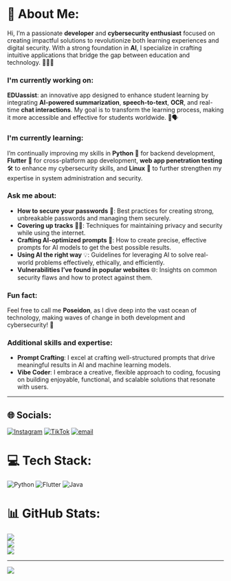 # 💫 About Me:

Hi, I’m a passionate **developer** and **cybersecurity enthusiast** focused on creating impactful solutions to revolutionize both learning experiences and digital security. With a strong foundation in **AI**, I specialize in crafting intuitive applications that bridge the gap between education and technology. 👨‍💻🔐

### **I'm currently working on:**

**EDUassist**: an innovative app designed to enhance student learning by integrating **AI-powered summarization**, **speech-to-text**, **OCR**, and real-time **chat interactions**. My goal is to transform the learning process, making it more accessible and effective for students worldwide. 🤖🗣️

### **I'm currently learning:**

I’m continually improving my skills in **Python** 🐍 for backend development, **Flutter** 📱 for cross-platform app development, **web app penetration testing** 🛠️ to enhance my cybersecurity skills, and **Linux** 🐧 to further strengthen my expertise in system administration and security.

### **Ask me about:**

* **How to secure your passwords** 🔐: Best practices for creating strong, unbreakable passwords and managing them securely.
* **Covering up tracks** 🕵️‍♂️: Techniques for maintaining privacy and security while using the internet.
* **Crafting AI-optimized prompts** 🤖: How to create precise, effective prompts for AI models to get the best possible results.
* **Using AI the right way** 💡: Guidelines for leveraging AI to solve real-world problems effectively, ethically, and efficiently.
* **Vulnerabilities I’ve found in popular websites** 🌐: Insights on common security flaws and how to protect against them.

### **Fun fact:**

Feel free to call me **Poseidon**, as I dive deep into the vast ocean of technology, making waves of change in both development and cybersecurity! 🌊

### **Additional skills and expertise:**

* **Prompt Crafting**: I excel at crafting well-structured prompts that drive meaningful results in AI and machine learning models.
* **Vibe Coder**: I embrace a creative, flexible approach to coding, focusing on building enjoyable, functional, and scalable solutions that resonate with users.

---


## 🌐 Socials:
[![Instagram](https://img.shields.io/badge/Instagram-%23E4405F.svg?logo=Instagram&logoColor=white)](https://www.instagram.com/tmemz) [![TikTok](https://img.shields.io/badge/TikTok-%23000000.svg?logo=TikTok&logoColor=white)](https://www.tiktok.com/@MS4wLjABAAAAEtM9dq6bge6G2dz_UrUWI-35q0aO60RYEjnsi6nXEgiuGiML3oyHAgQDnCcPKOtH?is_from_webapp=1&sender_device=pc) [![email](https://img.shields.io/badge/Email-D14836?logo=gmail&logoColor=white)](mailto:elshelbi0@gmail.com) 

# 💻 Tech Stack:
![Python](https://img.shields.io/badge/python-3670A0?style=flat&logo=python&logoColor=ffdd54) ![Flutter](https://img.shields.io/badge/Flutter-%2302569B.svg?style=flat&logo=Flutter&logoColor=white) ![Java](https://img.shields.io/badge/java-%23ED8B00.svg?style=flat&logo=openjdk&logoColor=white)
# 📊 GitHub Stats:
![](https://github-readme-stats.vercel.app/api?username=002v&theme=shadow_green&hide_border=false&include_all_commits=false&count_private=false)<br/>
![](https://nirzak-streak-stats.vercel.app/?user=002v&theme=shadow_green&hide_border=false)<br/>
![](https://github-readme-stats.vercel.app/api/top-langs/?username=002v&theme=shadow_green&hide_border=false&include_all_commits=false&count_private=false&layout=compact)

---
[![](https://visitcount.itsvg.in/api?id=002v&icon=0&color=3)](https://visitcount.itsvg.in)

<!-- Proudly created with GPRM ( https://gprm.itsvg.in ) -->
